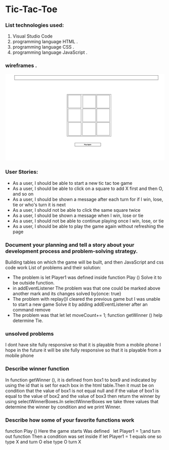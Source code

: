 # Tic-Tac-Toe
### List technologies used:
1. Visual Studio Code
2. programming language HTML .
3. programming language CSS .
4. programming language JavaScript .

### wireframes .
![wireframe](tic-tac-toeW.png)

 ### User Stories:
* As a user, I should be able to start a new tic tac toe game
* As a user, I should be able to click on a square to add X first and then O, and so on
* As a user, I should be shown a message after each turn for if I win, lose, tie or who's turn it is next
* As a user, I should not be able to click the same square twice
* As a user, I should be shown a message when I win, lose or tie
* As a user, I should not be able to continue playing once I win, lose, or tie
* As a user, I should be able to play the game again without refreshing the page

 ### Document your planning and tell a story about your development process and problem-solving strategy.
Building tables on which the game will be built, and then JavaScript and css code work
 List of problems and their solution:
* The problem is let Player1 was defined inside function Play ()
Solve it to be outside function.
* in addEventListener The problem was that one could be marked above another mark and its changes
solved by{once: true}
* The problem with replay()I cleared the previous game but I was unable to start a new game
Solve it by adding addEventListener after an command remove
* The problem was that let let moveCount+= 1; function getWinner () help determine Tie.


### unsolved problems
I dont have site fully responsive so that it is playable from a mobile phone
I hope in the future it will be site fully responsive so that it is playable from a mobile phone

### Describe winner function
In function getWinner (), it is defined from box1 to box9 and indicated by using the id that is set for each box in the html table،Then it must be on condition that the value of box1 is not equal null and if the value of box1 is equal to the value of box2 and the value of box3 then return the winner by using selectWinnerBoxes،In selectWinnerBoxes we take three values that determine the winner by condition and we print Winner.

### Describe how some of your favorite functions work
function Play () Here the game starts Was defined
  let Player1 = 1;and  turn out function Then a condition was set inside if let Player1 = 1 equals one so type X and turn O else  type O turn X

